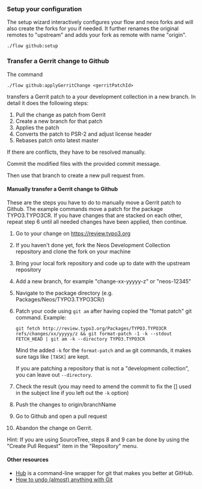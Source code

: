 ### Setup your configuration

The setup wizard interactively configures your flow and neos forks and will also create the forks for you if needed.
It further renames the original remotes to "upstream" and adds your fork as remote with name "origin".

	./flow github:setup


### Transfer a Gerrit change to Github

The command

	./flow github:applyGerritChange <gerritPatchId>

transfers a Gerrit patch to a your development collection in a new branch. In detail it does the following steps:

1. Pull the change as patch from Gerrit
2. Create a new branch for that patch
3. Applies the patch
4. Converts the patch to PSR-2 and adjust license header
5. Rebases patch onto latest master

If there are conflicts, they have to be resolved manually.

Commit the modified files with the provided commit message.

Then use that branch to create a new pull request from.

#### Manually transfer a Gerrit change to Github

These are the steps you have to do to manually move a Gerrit patch to Github. The example commands move a patch for the package TYPO3.TYPO3CR. If you have changes that are stacked on each other, repeat step 6 until all needed changes have been applied, then continue.

1. Go to your change on https://review.typo3.org
2. If you haven't done yet, fork the Neos Development Collection repository and clone the fork on your machine
3. Bring your local fork repository and code up to date with the upstream repository
4. Add a new branch, for example "change-xx-yyyyy-z" or "neos-12345"
5. Navigate to the package directory (e.g. Packages/Neos/TYPO3.TYPO3CR/)
6. Patch your code using `git am` after having copied the "fomat patch" git command. Example:

   `git fetch http://review.typo3.org/Packages/TYPO3.TYPO3CR refs/changes/xx/yyyyy/z && git format-patch -1 -k --stdout FETCH_HEAD | git am -k --directory TYPO3.TYPO3CR`

   Mind the added `-k` for the `format-patch` and `am` git commands, it makes sure tags like `[TASK]` are kept.

   If you are patching a repository that is not a "development collection", you can leave out `--directory`.

7. Check the result (you may need to amend the commit to fix the [<TAG>] used in the subject line if you left
   out the `-k` option)
8. Push the changes to origin/branchName
9. Go to Github and open a pull request
9. Abandon the change on Gerrit.

Hint: If you are using SourceTree, steps 8 and 9 can be done by using the "Create Pull Request" item in
the "Repository" menu.

#### Other resources

- [Hub](https://hub.github.com/) is a command-line wrapper for git that makes you better at GitHub.
- [How to undo (almost) anything with Git](https://github.com/blog/2019-how-to-undo-almost-anything-with-git)